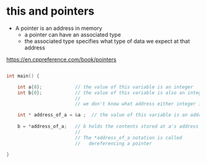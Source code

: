 # this and pointers

* A pointer is an address in memory
  - a pointer can have an associated type
  - the associated type specifies what type of data we expect at that address
  
https://en.cppreference.com/book/pointers

```C++

int main() {

	int a{8};            // the value of this variable is an integer
	int b{0};            // the value of this variable is also an integer
                         //
	                     // we don't know what address either integer is stored at

	int * address_of_a = &a ;  // the value of this variable is an address in memory
	
	b = *address_of_a;   // b holds the contents stored at a's address
	                     // 
						 // The *address_of_a notation is called
						 //   dereferencing a pointer
	
}
```
